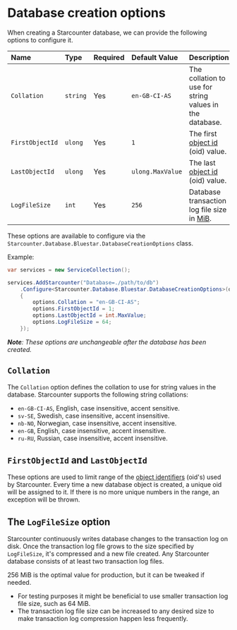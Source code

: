 # Database creation options

When creating a Starcounter database, we can provide the following options to configure it.

Name            | Type     | Required | Default Value    | Description
:-------------- | :------- | :------- | :--------------- | :-----------------------------------------------------------------------------------
`Collation`     | `string` | Yes      | `en-GB-CI-AS`    | The collation to use for string values in the database.
`FirstObjectId` | `ulong`  | Yes      | `1`              | The first [object id](database-classes#database-object-identity) (oid) value.
`LastObjectId`  | `ulong`  | Yes      | `ulong.MaxValue` | The last [object id](database-classes#database-object-identity) (oid) value.
`LogFileSize`   | `int`    | Yes      | `256`            | Database transaction log file size in [MiB](https://en.wikipedia.org/wiki/Mebibyte).

These options are available to configure via the `Starcounter.Database.Bluestar.DatabaseCreationOptions` class.

Example:

```csharp
var services = new ServiceCollection();

services.AddStarcounter("Database=./path/to/db")
    .Configure<Starcounter.Database.Bluestar.DatabaseCreationOptions>(options =>
    {
        options.Collation = "en-GB-CI-AS";
        options.FirstObjectId = 1;
        options.LastObjectId = int.MaxValue;
        options.LogFileSize = 64;
    });
```

***Note**: These options are unchangeable after the database has been created.*

## `Collation`

The `Collation` option defines the collation to use for string values in the database. Starcounter supports the following string collations:

- `en-GB-CI-AS`, English, case insensitive, accent sensitive.
- `sv-SE`, Swedish, case insensitive, accent insensitive.
- `nb-NO`, Norwegian, case insensitive, accent insensitive.
- `en-GB`, English, case insensitive, accent insensitive.
- `ru-RU`, Russian, case insensitive, accent insensitive.

## `FirstObjectId` and `LastObjectId`

These options are used to limit range of the [object identifiers](database-classes#database-object-identity) (oid's) used by Starcounter. Every time a new database object is created, a unique oid will be assigned to it. If there is no more unique numbers in the range, an exception will be thrown.

## The `LogFileSize` option

Starcounter continuously writes database changes to the transaction log on disk. Once the transaction log file grows to the size specified by `LogFileSize`, it's compressed and a new file created. Any Starcounter database consists of at least two transaction log files.

256 MiB is the optimal value for production, but it can be tweaked if needed.

- For testing purposes it might be beneficial to use smaller transaction log file size, such as 64 MiB.
- The transaction log file size can be increased to any desired size to make transaction log compression happen less frequently.
